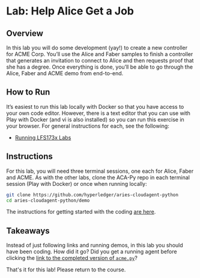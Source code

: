 # Lab: Help Alice Get a Job

## Overview

In this lab you will do some development (yay!) to create a new controller for ACME Corp. You’ll use the Alice and Faber samples to finish a controller that generates an invitation to connect to Alice and then requests proof that she has a degree. Once everything is done, you’ll be able to go through the Alice, Faber and ACME demo from end-to-end.

## How to Run

It’s easiest to run this lab locally with Docker so that you have access to your own code editor. However, there is a text editor that you can use with Play with Docker (and vi is also installed) so you can run this exercise in your browser. For general instructions for each, see the following:

* [Running LFS173x Labs](RunningLabs.md)

## Instructions

For this lab, you will need three terminal sessions, one each for Alice, Faber and ACME. As with the other labs, clone the ACA-Py repo in each terminal session (Play with Docker) or once when running locally:

``` bash
git clone https://github.com/hyperledger/aries-cloudagent-python
cd aries-cloudagent-python/demo

```

The instructions for getting started with the coding [are here](https://github.com/hyperledger/aries-cloudagent-python/blob/master/demo/AcmeDemoWorkshop.md).

## Takeaways

Instead of just following links and running demos, in this lab you should have been coding. How did it go? Did you get a running agent before clicking the [link to the completed version of `acme.py`](https://github.com/ianco/aries-cloudagent-python/blob/agent_workshop/demo/acme.py)?

That's it for this lab! Please return to the course.
